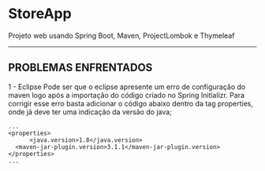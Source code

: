 # StoreApp
Projeto web usando Spring Boot, Maven, ProjectLombok e Thymeleaf

----------------------
PROBLEMAS ENFRENTADOS
----------------------
1 - Eclipse
  Pode ser que o eclipse apresente um erro de configuração do maven logo após a importação do código criado no Spring Initializr.
  Para corrigir esse erro basta adicionar o código abaixo dentro da tag properties, onde já deve ter uma indicação da versão do java;
  
  ```
  ...
  <properties>
		<java.version>1.8</java.version>
    <maven-jar-plugin.version>3.1.1</maven-jar-plugin.version>
  </properties>
  ...
  ```
